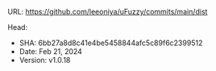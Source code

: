 URL:
https://github.com/leeoniya/uFuzzy/commits/main/dist

Head:

- SHA: 6bb27a8d8c41e4be5458844afc5c89f6c2399512
- Date: Feb 21, 2024
- Version: v1.0.18

